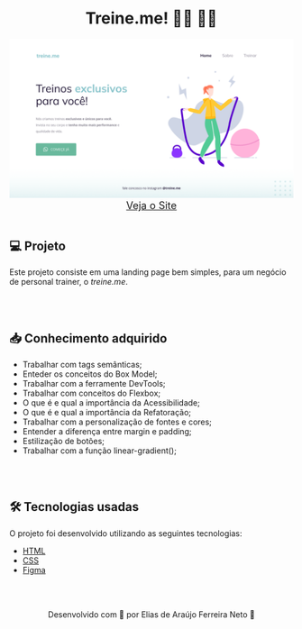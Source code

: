 <h1 align="center">Treine.me! 🏃‍♂️ 🏋️‍♂️</h1>

<img src="./demonstracao.png">

<div align="center">
    <a style="font-size: 18px" href="https://elias-neto.github.io/Explorer/nivel-02/stage-02/projeto02/"> Veja o Site</a>
</div>


<br>

<h2> 💻 Projeto </h2>

Este projeto consiste em uma landing page bem simples, para um negócio de personal trainer, o _treine.me_.

<br>
<br>

<h2> 📥 Conhecimento adquirido </h2>

* Trabalhar com tags semânticas;
* Enteder os conceitos do Box Model;
* Trabalhar com a ferramente DevTools;
* Trabalhar com conceitos do Flexbox;
* O que é e qual a importância da Acessibilidade;
* O que é e qual a importância da Refatoração;
* Trabalhar com a personalização de fontes e cores;
* Entender a diferença entre margin e padding;
* Estilização de botões;
* Trabalhar com a função linear-gradient();

<br>
<br>

<h2> 🛠 Tecnologias usadas </h2>

O projeto foi desenvolvido utilizando as seguintes tecnologias:

- [HTML](https://www.w3schools.com/html/)
- [CSS](https://www.w3schools.com/css/default.asp)
- [Figma]()

<br>
<br>

<p align="center"> Desenvolvido com 💜 por Elias de Araújo Ferreira Neto 👋 <p>
